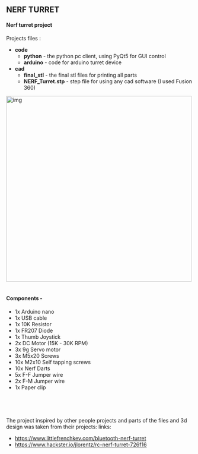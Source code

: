 ## **NERF TURRET**

#### Nerf turret project

Projects files :
- **code**
	- **python** - the python pc client, using PyQt5 for GUI control
	- **arduino** - code for arduino turret device
- **cad**
	- **final_stl** - the final stl files for printing all parts
	- **NERF_Turret.stp** - step file for using any cad software (I used Fusion 360)


<img src="https://raw.githubusercontent.com/barak-t/nerf_turret/main/img/img.png" alt="img" width="500"/>
&nbsp;
&nbsp;

#### Components -
- 1x  Arduino nano
- 1x  USB cable
- 1x  10K Resistor
- 1x  FR207 Diode
- 1x  Thumb Joystick
- 2x  DC Motor (15K - 30K RPM)
- 3x  9g Servo motor 
- 3x  M5x20 Screws
- 10x M2x10 Self tapping screws
- 10x Nerf Darts
- 5x  F-F Jumper wire
- 2x  F-M Jumper wire
- 1x  Paper clip



&nbsp;
&nbsp;
&nbsp;
------------
The project inspired by other people projects and parts of the files and 3d design was taken from their projects:
links:
- https://www.littlefrenchkev.com/bluetooth-nerf-turret
- https://www.hackster.io/jlorentz/rc-nerf-turret-726f16 
